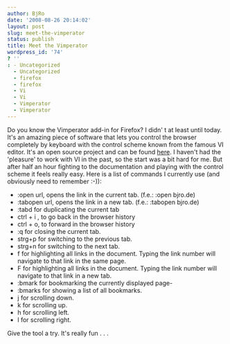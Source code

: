 ```yaml
---
author: BjRo
date: '2008-08-26 20:14:02'
layout: post
slug: meet-the-vimperator
status: publish
title: Meet the Vimperator
wordpress_id: '74'
? ''
: - Uncategorized
  - Uncategorized
  - firefox
  - firefox
  - Vi
  - Vi
  - Vimperator
  - Vimperator
---
```


Do you know the Vimperator add-in for Firefox? I didn' t at least until
today. It's an amazing piece of software that lets you control the
browser completely by keyboard with the control scheme known from the
famous VI editor. It's an open source project and can be found
[here](http://vimperator.mozdev.org). I haven't had the 'pleasure' to
work with VI in the past, so the start was a bit hard for me. But after
half an hour fighting to the documentation and playing with the control
scheme it feels really easy. Here is a list of commands I currently use
(and obviously need to remember :-)):

-   :open url, opens the link in the current tab. (f.e.: :open bjro.de)
-   :tabopen url, opens the link in a new tab. (f.e.: :tabopen bjro.de)
-   :tabd for duplicating the current tab
-   ctrl + i , to go back in the browser history
-   ctrl + o, to forward in the browser history
-   :q for closing the current tab.
-   strg+p for switching to the previous tab.
-   strg+n for switching to the next tab.
-   f for highlighting all links in the document. Typing the link number
    will navigate to that link in the same page.
-   F for highlighting all links in the document. Typing the link number
    will navigate to that link in a new tab.
-   :bmark for bookmarking the currently displayed page-
-   :bmarks for showing a list of all bookmarks.
-   j for scrolling down.
-   k for scrolling up.
-   h for scrolling left.
-   l for scrolling right.

Give the tool a try. It's really fun . . .
